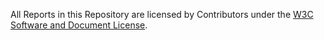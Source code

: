 All Reports in this Repository are licensed by Contributors
under the [W3C Software and Document License](https://www.w3.org/copyright/software-license-2023/).
